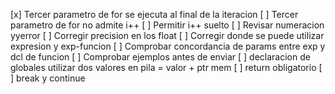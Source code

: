 
[x] Tercer parametro de for se ejecuta al final de la iteracion
[ ] Tercer parametro de for no admite i++
[ ] Permitir i++ suelto
[ ] Revisar numeracion yyerror
[ ] Corregir precision en los float
[ ] Corregir donde se puede utilizar expresion y exp-funcion
[ ] Comprobar concordancia de params entre exp y dcl de funcion
[ ] Comprobar ejemplos antes de enviar
[ ] declaracion de globales utilizar dos valores en pila = valor + ptr mem
[ ] return obligatorio
[ ] break y continue

